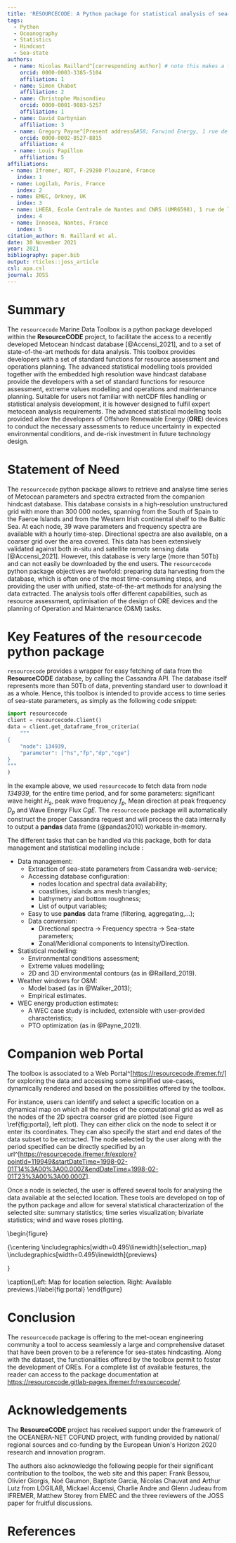 ```yaml
---
title: 'RESOURCECODE: A Python package for statistical analysis of sea-state hindcast data'
tags:
  - Python
  - Oceanography
  - Statistics
  - Hindcast
  - Sea-state
authors:
  - name: Nicolas Raillard^[corresponding author] # note this makes a footnote saying 'co-first author'
    orcid: 0000-0003-3385-5104
    affiliation: 1
  - name: Simon Chabot
    affiliation: 2
  - name: Christophe Maisondieu
    orcid: 0000-0001-9883-5257
    affiliation: 1
  - name: David Darbynian
    affiliation: 3
  - name: Gregory Payne^[Present address&#58; Farwind Energy, 1 rue de la Noë, 44300, Nantes, France]
    orcid: 0000-0002-8527-8815
    affiliation: 4
  - name: Louis Papillon
    affiliation: 5
affiliations:
 - name: Ifremer, RDT, F-29280 Plouzané, France
   index: 1
 - name: Logilab, Paris, France
   index: 2
 - name: EMEC, Orkney, UK
   index: 3
 - name: LHEEA, Ecole Centrale de Nantes and CNRS (UMR6598), 1 rue de la Noë, 44300 Nantes, France
   index: 4
 - name: Innosea, Nantes, France
   index: 5
citation_author: N. Raillard et al.
date: 30 November 2021
year: 2021
bibliography: paper.bib
output: rticles::joss_article
csl: apa.csl
journal: JOSS
---
```




# Summary

The `resourcecode` Marine Data Toolbox is a python package developed within the **ResourceCODE** project, to facilitate the access to a recently developed Metocean hindcast database [@Accensi_2021], and to a set of state-of-the-art methods for data analysis. This toolbox provides developers with a set of standard functions for resource assessment and operations planning. The advanced statistical modelling tools provided together with the embedded high resolution wave hindcast database provide the developers with a set of standard functions for resource assessment, extreme values modelling and operations and maintenance planning. Suitable for users not familiar with netCDF files handling or statistical analysis development, it is however designed to fulfil expert metocean analysis requirements. The advanced statistical modelling tools provided allow the developers of Offshore Renewable Energy (**ORE**) devices to conduct the necessary assessments to reduce uncertainty in expected environmental conditions, and de-risk investment in future technology design.

# Statement of Need

The `resourcecode` python package allows to retrieve and analyse time series of Metocean parameters and spectra extracted from the companion hindcast database. This database consists in a high-resolution unstructured grid with more than 300 000 nodes, spanning from the South of Spain to the Faeroe Islands and from the Western Irish continental shelf to the Baltic Sea. At each node, 39 wave parameters and frequency spectra are available with a hourly time-step. Directional spectra are also available, on a coarser grid over the area covered. This data has been extensively validated against both in-situ and satellite remote sensing data [@Accensi_2021]. However, this database is very large (more than 50Tb) and can not easily be downloaded by the end users. The `resourcecode` python package objectives are twofold: preparing data harvesting from the database, which is often one of the most time-consuming steps, and providing the user with unified, state-of-the-art methods for analysing the data extracted. The analysis tools offer different capabilities, such as resource assessment, optimisation of the design of ORE devices and the planning of Operation and Maintenance (O&M) tasks.

<!--
For non-expert users of the **ResourceCODE** dataset:

- data access;
- easy to use standard methods;
- available through the web portal as `nbviwer` or `binder` links

For experts met-ocean analysts:

- access to recent analytics tools;
- reproducible and reference implementation
-->

# Key Features of the `resourcecode` python package

`resourcecode` provides a wrapper for easy fetching of data from the **ResourceCODE** database, by calling the Cassandra API. The database itself represents more than 50Tb of data, preventing standard user to download it as a whole. Hence, this toolbox is intended to provide access to time series of sea-state parameters, as simply as the following code snippet:


```python
import resourcecode
client = resourcecode.Client()
data = client.get_dataframe_from_criteria(
    """
{
    "node": 134939,
    "parameter": ["hs","fp","dp","cge"]
}
"""
)
```

In the example above, we used `resourcecode` to fetch data from node *134939*, for the entire time period, and for some parameters: significant wave height $H_s$, peak  wave frequency $f_p$, Mean direction at peak frequency $D_p$ and Wave Energy Flux $CgE$. The `resourcecode` package will automatically construct the proper Cassandra request and will process the data internally to output a **pandas** data frame  (@pandas2010) workable in-memory.  

The different tasks that can be handled via this package, both for data management and statistical modelling include :

- Data management:
  - Extraction of sea-state parameters from Cassandra web-service;
  - Accessing database configuration:
    - nodes location and spectral data availability;
    - coastlines, islands ans mesh triangles;
    - bathymetry and bottom roughness;
    - List of output variables;
  - Easy to use **pandas** data frame (filtering, aggregating,...);
  - Data conversion: 
    - Directional spectra $\to$ Frequency spectra $\to$ Sea-state parameters;
    - Zonal/Meridional components to Intensity/Direction.
- Statistical modelling:
  - Environmental conditions assessment;
  - Extreme values modelling;
  - 2D and 3D environmental contours (as in @Raillard_2019).
- Weather windows for O&M:
  - Model based (as in @Walker_2013);
  - Empirical estimates.
- WEC energy production estimates:
  - A WEC case study is included, extensible with user-provided characteristics;
  - PTO optimization (as in @Payne_2021).

# Companion web Portal

The toolbox is associated to a Web Portal^[https://resourcecode.ifremer.fr/] for exploring the data and accessing some simplified use-cases, dynamically rendered and based on the possibilities offered by the toolbox.

For instance, users can identify and select a specific location on a dynamical map on which all the nodes of the computational grid as well as the nodes of the 2D spectra coarser grid are plotted (see Figure \ref{fig:portal}, left plot). They can either click on the node to select it or enter its coordinates. They can also specify the start and end dates of the data subset to be extracted. The node selected by the user along with the period specified can be directly specified by an url^[https://resourcecode.ifremer.fr/explore?pointId=119949&startDateTime=1998-02-01T14%3A00%3A00.000Z&endDateTime=1998-02-01T23%3A00%3A00.000Z].

Once a node is selected, the user is offered several tools for analysing the data available at the selected location. These tools are developed on top of the python package and allow for several statistical characterization of the selected site: summary statistics; time series visualization; bivariate statistics; wind and wave roses plotting.

\begin{figure}

{\centering \includegraphics[width=0.495\linewidth]{selection_map} \includegraphics[width=0.495\linewidth]{previews} 

}

\caption{Left: Map for location selection. Right: Available previews.}\label{fig:portal}
\end{figure}

# Conclusion

The `resourcecode` package is offering to the met-ocean engineering community a tool to access seamlessly a large and comprehensive dataset that have been proven to be a reference for sea-states hindcasting. Along with the dataset, the functionalities offered by the toolbox permit to foster the development of OREs. For a complete list of available features, the reader can access to the package documentation at https://resourcecode.gitlab-pages.ifremer.fr/resourcecode/.

# Acknowledgements

The **ResourceCODE** project has received support under the framework of the OCEANERA-NET COFUND project, with funding provided by national/ regional sources and co-funding by the European Union's Horizon 2020 research and innovation program.

The authors also acknowledge the following people for their significant contribution to the toolbox, the web site and this paper: Frank Bessou, Olivier Giorgis, Noé Gaumon, Baptiste Garcia, Nicolas Chauvat and Arthur Lutz from LOGILAB, Mickael Accensi, Charlie Andre and Glenn Judeau from IFREMER, Matthew Storey from EMEC and the three reviewers of the JOSS paper for fruitful discussions.

# References

